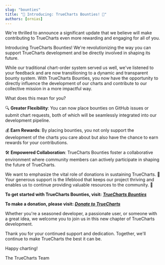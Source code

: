 ```yaml
---
slug: "bounties"
title: "🎉 Introducing: TrueCharts Bounties! 🎉"
authors: [ornias]
---
```

We're thrilled to announce a significant update that we believe will make contributing to TrueCharts even more rewarding and engaging for all of you.

Introducing TrueCharts Bounties! We're revolutionizing the way you can support TrueCharts development and be directly involved in shaping its future.

While our traditional chart-order system served us well, we've listened to your feedback and are now transitioning to a dynamic and transparent bounty system. With TrueCharts Bounties, you now have the opportunity to directly influence the development of our charts and contribute to our collective mission in a more impactful way.

What does this mean for you?

🔍 **Greater Flexibility**: You can now place bounties on GitHub issues or submit chart requests, both of which will be seamlessly integrated into our development pipeline.

💰 **Earn Rewards**: By placing bounties, you not only support the development of the charts you care about but also have the chance to earn rewards for your contributions.

🛠️ **Empowered Collaboration**: TrueCharts Bounties foster a collaborative environment where community members can actively participate in shaping the future of TrueCharts.

We want to emphasize the vital role of donations in sustaining TrueCharts. 💖 Your generous support is the lifeblood that keeps our project thriving and enables us to continue providing valuable resources to the community. 💪

**To get started with TrueCharts Bounties, visit:** ***[TrueCharts Bounties](https://opencollective.com/truecharts-bounties)***

**To make a donation, please visit:** ***[Donate to TrueCharts](https://opencollective.com/truecharts)***

Whether you're a seasoned developer, a passionate user, or someone with a great idea, we welcome you to join us in this new chapter of TrueCharts development.

Thank you for your continued support and dedication. Together, we'll continue to make TrueCharts the best it can be.

Happy charting!

The TrueCharts Team
